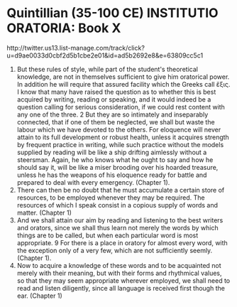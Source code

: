 <h1>Quintillian (35-100 CE)
INSTITUTIO ORATORIA: Book X </h1>
http://twitter.us13.list-manage.com/track/click?
u=d9ae0033d0cbf2d5b1cbe2e01&id=ad5b2692e8&e=63809cc5c1

1. But these rules of style, while part of the student's theoretical knowledge, are not in
themselves sufficient to give him oratorical power. In addition he will require that
assured facility which the Greeks call ἔξις. I know that many have raised the question
as to whether this is best acquired by writing, reading or speaking, and it would indeed
be a question calling for serious consideration, if we could rest content with any one of
the three. 2 But they are so intimately and inseparably connected, that if one of them be
neglected, we shall but waste the labour which we have devoted to the others. For
eloquence will never attain to its full development or robust health, unless it acquires
strength by frequent practice in writing, while such practice without the models supplied
by reading will be like a ship drifting aimlessly without a steersman. Again, he who
knows what he ought to say and how he should say it, will be like a miser brooding over
his hoarded treasure, unless he has the weapons of his eloquence ready for battle and
prepared to deal with every emergency. (Chapter 1).
2. There can then be no doubt that he must accumulate a certain store of resources, to be
employed whenever they may be required. The resources of which I speak consist in a
copious supply of words and matter. (Chapter 1)
3. And we shall attain our aim by reading and listening to the best writers and orators,
since we shall thus learn not merely the words by which things are to be called, but
when each particular word is most appropriate. 9 For there is a place in oratory for
almost every word, with the exception only of a very few, which are not sufficiently
seemly. (Chapter 1).
4. Now to acquire a knowledge of these words and to be acquainted not merely with their
meaning, but with their forms and rhythmical values, so that they may seem appropriate
wherever employed, we shall need to read and listen diligently, since all language is
received first though the ear. (Chapter 1)